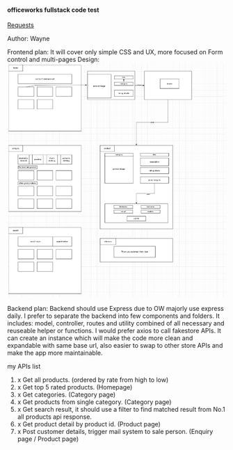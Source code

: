 #### officeworks fullstack code test

[Requests](https://bitbucket.org/ow-online/test-wayne-zhang/src/master/)

Author: Wayne

Frontend plan:
  It will cover only simple CSS and UX, more focused on Form control and multi-pages
  Design:
  ![](frontend-plan.png)

Backend plan:
  Backend should use Express due to OW majorly use express daily. I prefer to separate the backend into few components and folders. It includes: model, controller, routes and utility combined of all necessary and reuseable helper or functions.
  I would prefer axios to call fakestore APIs. It can create an instance which will make the code more clean and expandable with same base url, also easier to swap to other store APIs and make the app more maintainable.
  
  my APIs list
  1. x Get all products. (ordered by rate from high to low) 
  2. x Get top 5 rated products. (Homepage)
  3. x Get categories. (Category page)
  4. x Get products from single category. (Category page)
  5. x Get search result, it should use a filter to find matched result from No.1 all products api response.
  6. x Get product detail by product id. (Product page)
  7. x Post customer details, trigger mail system to sale person. (Enquiry page / Product page)